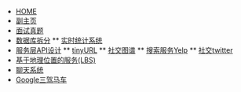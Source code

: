<!-- docs/_sidebar.md -->


* [HOME](./)
* [副主页](./sysde/index)
* [面试真题](./sysde/past)
* [数据库拆分](./sysde/sharding)
** [实时统计系统](./sysde/linkedlist/kgroupreverse)
* [服务层API设计](./sysde/tree/index)
** [tinyURL](./sysde/tree/traversal)
** [社交图谱](./sysde/tree/postorder)
** [搜索服务Yelp](./sysde/tree/reconstruct)
** [社交twitter](./sysde/tree/bst)
* [基于地理位置的服务(LBS)](./sysde/LBS)
* [聊天系统](./)
* [Google三驾马车](./)